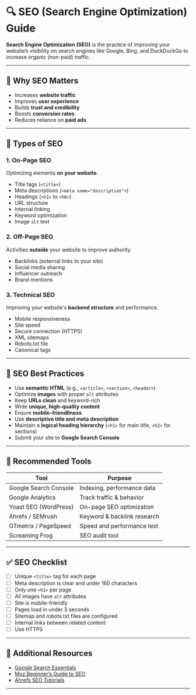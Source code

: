 # 🔍 SEO (Search Engine Optimization) Guide

**Search Engine Optimization (SEO)** is the practice of improving your website’s visibility on search engines like Google, Bing, and DuckDuckGo to increase organic (non-paid) traffic.

---

## 📌 Why SEO Matters

- Increases **website traffic**
- Improves **user experience**
- Builds **trust and credibility**
- Boosts **conversion rates**
- Reduces reliance on **paid ads**

---

## 🧱 Types of SEO

### 1. **On-Page SEO**

Optimizing elements **on your website**.

- Title tags (`<title>`)
- Meta descriptions (`<meta name="description">`)
- Headings (`<h1>` to `<h6>`)
- URL structure
- Internal linking
- Keyword optimization
- Image `alt` text

### 2. **Off-Page SEO**

Activities **outside** your website to improve authority.

- Backlinks (external links to your site)
- Social media sharing
- Influencer outreach
- Brand mentions

### 3. **Technical SEO**

Improving your website's **backend structure** and performance.

- Mobile responsiveness
- Site speed
- Secure connection (HTTPS)
- XML sitemaps
- Robots.txt file
- Canonical tags

---

## 🧠 SEO Best Practices

- Use **semantic HTML** (e.g., `<article>`, `<section>`, `<header>`)
- Optimize **images** with proper `alt` attributes
- Keep **URLs clean** and keyword-rich
- Write **unique, high-quality content**
- Ensure **mobile-friendliness**
- Use **descriptive title and meta description**
- Maintain a **logical heading hierarchy** (`<h1>` for main title, `<h2>` for sections)
- Submit your site to **Google Search Console**

---

## 🔧 Recommended Tools

| Tool                  | Purpose                     |
| --------------------- | --------------------------- |
| Google Search Console | Indexing, performance data  |
| Google Analytics      | Track traffic & behavior    |
| Yoast SEO (WordPress) | On-page SEO optimization    |
| Ahrefs / SEMrush      | Keyword & backlink research |
| GTmetrix / PageSpeed  | Speed and performance test  |
| Screaming Frog        | SEO audit tool              |

---

## ✅ SEO Checklist

- [ ] Unique `<title>` tag for each page
- [ ] Meta description is clear and under 160 characters
- [ ] Only one `<h1>` per page
- [ ] All images have `alt` attributes
- [ ] Site is mobile-friendly
- [ ] Pages load in under 3 seconds
- [ ] Sitemap and robots.txt files are configured
- [ ] Internal links between related content
- [ ] Use HTTPS

---

## 🔗 Additional Resources

- [Google Search Essentials](https://developers.google.com/search/docs/fundamentals/creating-helpful-content)
- [Moz Beginner’s Guide to SEO](https://moz.com/beginners-guide-to-seo)
- [Ahrefs SEO Tutorials](https://ahrefs.com/blog/)

---
